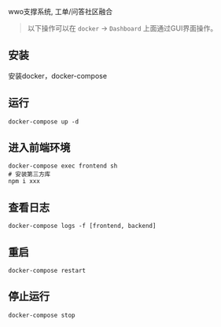 wwo支撑系统, 工单/问答社区融合

> 以下操作可以在 `docker` -> `Dashboard` 上面通过GUI界面操作。

## 安装
安装docker，docker-compose

## 运行

```shell
docker-compose up -d
```

## 进入前端环境

```shell
docker-compose exec frontend sh
# 安装第三方库
npm i xxx
```
## 查看日志

```shell
docker-compose logs -f [frontend, backend]
```

## 重启

```shell
docker-compose restart
```

## 停止运行

```shell
docker-compose stop
```